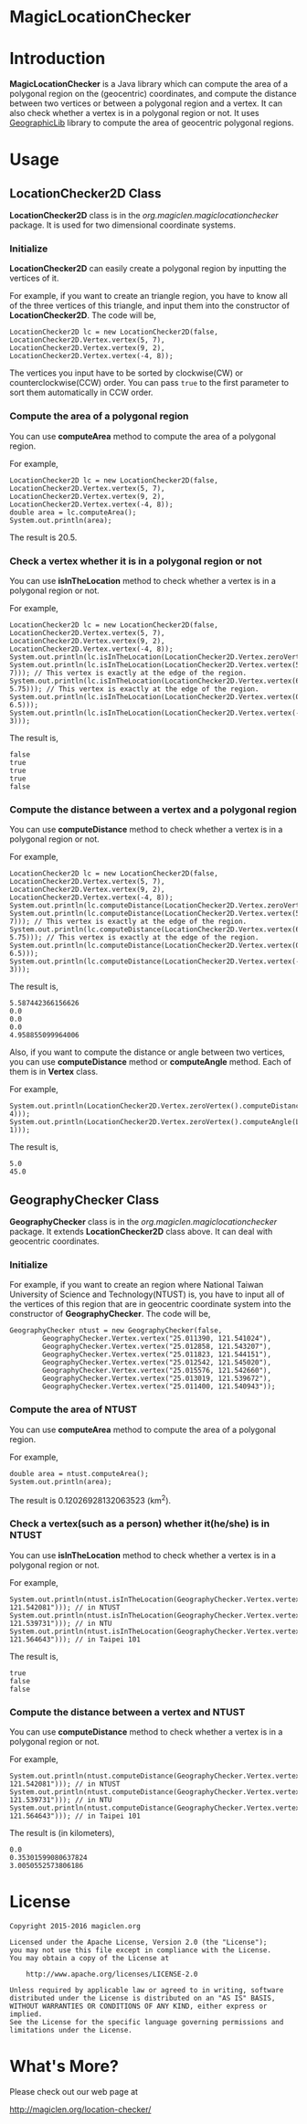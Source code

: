 MagicLocationChecker
=================================

# Introduction

**MagicLocationChecker** is a Java library which can compute the area of a polygonal region on the (geocentric) coordinates, and compute the distance between two vertices or between a polygonal region and a vertex. It can also check whether a vertex is in a polygonal region or not. It uses [GeographicLib](http://geographiclib.sourceforge.net/ "GeographicLib") library to compute the area of geocentric polygonal regions.

# Usage

## LocationChecker2D Class

**LocationChecker2D** class is in the *org.magiclen.magiclocationchecker* package. It is used for two dimensional coordinate systems.

### Initialize

**LocationChecker2D** can easily create a polygonal region by inputting the vertices of it.

For example, if you want to create an triangle region, you have to know all of the three vertices of this triangle, and input them into the constructor of **LocationChecker2D**. The code will be,

    LocationChecker2D lc = new LocationChecker2D(false, LocationChecker2D.Vertex.vertex(5, 7), LocationChecker2D.Vertex.vertex(9, 2), LocationChecker2D.Vertex.vertex(-4, 8));

The vertices you input have to be sorted by clockwise(CW) or counterclockwise(CCW) order. You can pass `true` to the first parameter to sort them automatically in CCW order.

### Compute the area of a polygonal region

You can use **computeArea** method to compute the area of a polygonal region.

For example,

    LocationChecker2D lc = new LocationChecker2D(false, LocationChecker2D.Vertex.vertex(5, 7), LocationChecker2D.Vertex.vertex(9, 2), LocationChecker2D.Vertex.vertex(-4, 8));
    double area = lc.computeArea();
    System.out.println(area);

The result is 20.5.

### Check a vertex whether it is in a polygonal region or not

You can use **isInTheLocation** method to check whether a vertex is in a polygonal region or not.

For example,

    LocationChecker2D lc = new LocationChecker2D(false, LocationChecker2D.Vertex.vertex(5, 7), LocationChecker2D.Vertex.vertex(9, 2), LocationChecker2D.Vertex.vertex(-4, 8));
    System.out.println(lc.isInTheLocation(LocationChecker2D.Vertex.zeroVertex()));
    System.out.println(lc.isInTheLocation(LocationChecker2D.Vertex.vertex(5, 7))); // This vertex is exactly at the edge of the region.
    System.out.println(lc.isInTheLocation(LocationChecker2D.Vertex.vertex(6, 5.75))); // This vertex is exactly at the edge of the region.
    System.out.println(lc.isInTheLocation(LocationChecker2D.Vertex.vertex(0, 6.5)));
    System.out.println(lc.isInTheLocation(LocationChecker2D.Vertex.vertex(-5, 3)));

The result is,

    false
    true
    true
    true
    false

### Compute the distance between a vertex and a polygonal region

You can use **computeDistance** method to check whether a vertex is in a polygonal region or not.

For example,

    LocationChecker2D lc = new LocationChecker2D(false, LocationChecker2D.Vertex.vertex(5, 7), LocationChecker2D.Vertex.vertex(9, 2), LocationChecker2D.Vertex.vertex(-4, 8));
    System.out.println(lc.computeDistance(LocationChecker2D.Vertex.zeroVertex()));
    System.out.println(lc.computeDistance(LocationChecker2D.Vertex.vertex(5, 7))); // This vertex is exactly at the edge of the region.
    System.out.println(lc.computeDistance(LocationChecker2D.Vertex.vertex(6, 5.75))); // This vertex is exactly at the edge of the region.
    System.out.println(lc.computeDistance(LocationChecker2D.Vertex.vertex(0, 6.5)));
    System.out.println(lc.computeDistance(LocationChecker2D.Vertex.vertex(-5, 3)));

The result is,

    5.587442366156626
    0.0
    0.0
    0.0
    4.958855099964006

Also, if you want to compute the distance or angle between two vertices, you can use **computeDistance** method or **computeAngle** method. Each of them is in **Vertex** class.

For example,

    System.out.println(LocationChecker2D.Vertex.zeroVertex().computeDistance(LocationChecker2D.Vertex.vertex(3, 4)));
    System.out.println(LocationChecker2D.Vertex.zeroVertex().computeAngle(LocationChecker2D.Vertex.vertex(1, 1)));

The result is,

    5.0
    45.0

## GeographyChecker Class

**GeographyChecker** class is in the *org.magiclen.magiclocationchecker* package. It extends **LocationChecker2D** class above. It can deal with geocentric coordinates.

### Initialize

For example, if you want to create an region where National Taiwan University of Science and Technology(NTUST) is, you have to input all of the vertices of this region that are in geocentric coordinate system into the constructor of **GeographyChecker**. The code will be,

    GeographyChecker ntust = new GeographyChecker(false,
    		GeographyChecker.Vertex.vertex("25.011390, 121.541024"),
    		GeographyChecker.Vertex.vertex("25.012858, 121.543207"),
    		GeographyChecker.Vertex.vertex("25.011823, 121.544151"),
    		GeographyChecker.Vertex.vertex("25.012542, 121.545020"),
    		GeographyChecker.Vertex.vertex("25.015576, 121.542660"),
    		GeographyChecker.Vertex.vertex("25.013019, 121.539672"),
    		GeographyChecker.Vertex.vertex("25.011400, 121.540943"));

### Compute the area of NTUST

You can use **computeArea** method to compute the area of a polygonal region.

For example,

    double area = ntust.computeArea();
    System.out.println(area);

The result is 0.12026928132063523 (km<sup>2</sup>).

### Check a vertex(such as a person) whether it(he/she) is in NTUST

You can use **isInTheLocation** method to check whether a vertex is in a polygonal region or not.

For example,

    System.out.println(ntust.isInTheLocation(GeographyChecker.Vertex.vertex("25.013232, 121.542081"))); // in NTUST
    System.out.println(ntust.isInTheLocation(GeographyChecker.Vertex.vertex("25.017423, 121.539731"))); // in NTU
    System.out.println(ntust.isInTheLocation(GeographyChecker.Vertex.vertex("25.033872, 121.564643"))); // in Taipei 101

The result is,

    true
    false
    false

### Compute the distance between a vertex and NTUST

You can use **computeDistance** method to check whether a vertex is in a polygonal region or not.

For example,

    System.out.println(ntust.computeDistance(GeographyChecker.Vertex.vertex("25.013232, 121.542081"))); // in NTUST
    System.out.println(ntust.computeDistance(GeographyChecker.Vertex.vertex("25.017423, 121.539731"))); // in NTU
    System.out.println(ntust.computeDistance(GeographyChecker.Vertex.vertex("25.033872, 121.564643"))); // in Taipei 101

The result is (in kilometers),

    0.0
    0.35301599080637824
    3.0050552573806186

# License

    Copyright 2015-2016 magiclen.org

    Licensed under the Apache License, Version 2.0 (the "License");
    you may not use this file except in compliance with the License.
    You may obtain a copy of the License at

        http://www.apache.org/licenses/LICENSE-2.0

    Unless required by applicable law or agreed to in writing, software
    distributed under the License is distributed on an "AS IS" BASIS,
    WITHOUT WARRANTIES OR CONDITIONS OF ANY KIND, either express or implied.
    See the License for the specific language governing permissions and
    limitations under the License.

# What's More?

Please check out our web page at

http://magiclen.org/location-checker/
